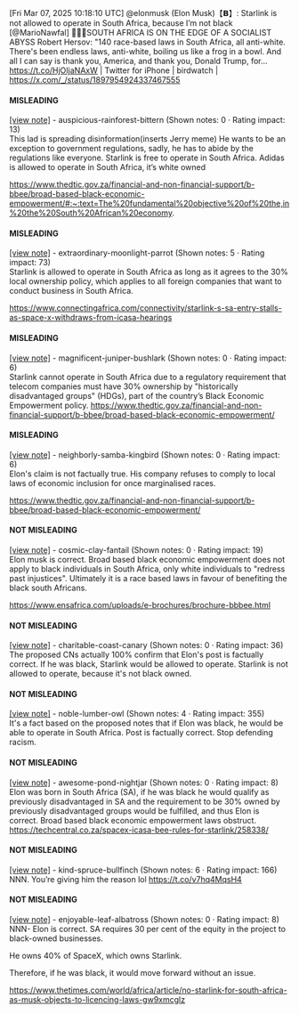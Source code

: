 [Fri Mar 07, 2025 10:18:10 UTC] @elonmusk (Elon Musk)【𝗕】: Starlink is not allowed to operate in South Africa, because I’m not black [@MarioNawfal] 🚨🇿🇦SOUTH AFRICA IS ON THE EDGE OF A SOCIALIST ABYSS Robert Hersov: "140 race-based laws in South Africa, all anti-white.  There's been endless laws, anti-white, boiling us like a frog in a bowl.  And all I can say is thank you, America, and thank you, Donald Trump, for… https://t.co/HjOIjaNAxW | Twitter for iPhone | birdwatch | https://x.com/_/status/1897954924337467555

#### MISLEADING

[[view note]](https://x.com/i/birdwatch/n/1898021918449471645) - auspicious-rainforest-bittern (Shown notes: 0 · Rating impact: 13)\
This lad is spreading disinformation(inserts Jerry meme) He wants to be an exception to government regulations, sadly, he has to abide by the regulations like everyone. Starlink is free to operate in South Africa. Adidas is allowed to operate in South Africa, it’s white owned

https://www.thedtic.gov.za/financial-and-non-financial-support/b-bbee/broad-based-black-economic-empowerment/#:~:text=The%20fundamental%20objective%20of%20the,in%20the%20South%20African%20economy.

#### MISLEADING

[[view note]](https://x.com/i/birdwatch/n/1897992745613955164) - extraordinary-moonlight-parrot (Shown notes: 5 · Rating impact: 73)\
Starlink is allowed to operate in South Africa as long as it agrees to the 30% local ownership policy, which applies to all foreign companies that want to conduct business in South Africa.

https://www.connectingafrica.com/connectivity/starlink-s-sa-entry-stalls-as-space-x-withdraws-from-icasa-hearings





#### MISLEADING

[[view note]](https://x.com/i/birdwatch/n/1897982390955290857) - magnificent-juniper-bushlark (Shown notes: 0 · Rating impact: 6)\
Starlink cannot operate in South Africa due to a regulatory requirement that telecom companies must have 30% ownership by "historically disadvantaged groups" (HDGs), part of the country’s Black Economic Empowerment policy.
 https://www.thedtic.gov.za/financial-and-non-financial-support/b-bbee/broad-based-black-economic-empowerment/

#### MISLEADING

[[view note]](https://x.com/i/birdwatch/n/1897970197899690245) - neighborly-samba-kingbird (Shown notes: 0 · Rating impact: 6)\
Elon's claim is not factually true. His company refuses to comply to local laws of economic inclusion for once marginalised races. 

https://www.thedtic.gov.za/financial-and-non-financial-support/b-bbee/broad-based-black-economic-empowerment/

#### NOT MISLEADING

[[view note]](https://x.com/i/birdwatch/n/1898066680598737343) - cosmic-clay-fantail (Shown notes: 0 · Rating impact: 19)\
Elon musk is correct. Broad based black economic empowerment does not apply to black individuals in South Africa, only white individuals to "redress past injustices". Ultimately it is a race based laws in favour of benefiting the black south Africans. 

https://www.ensafrica.com/uploads/e-brochures/brochure-bbbee.html

#### NOT MISLEADING

[[view note]](https://x.com/i/birdwatch/n/1898046204598173856) - charitable-coast-canary (Shown notes: 0 · Rating impact: 36)\
The proposed CNs actually 100% confirm that Elon's post is factually correct.
If he was black, Starlink would be allowed to operate.
Starlink is not allowed to operate, because it's not black owned.

#### NOT MISLEADING

[[view note]](https://x.com/i/birdwatch/n/1898031008500662761) - noble-lumber-owl (Shown notes: 4 · Rating impact: 355)\
It's a fact based on the proposed notes that if Elon was black, he would be able to operate in South Africa. Post is factually correct. Stop defending racism.

#### NOT MISLEADING

[[view note]](https://x.com/i/birdwatch/n/1898026382707638319) - awesome-pond-nightjar (Shown notes: 0 · Rating impact: 8)\
Elon was born in South Africa (SA), if he was black he would qualify as previously disadvantaged in SA and the requirement to be 30% owned by previously disadvantaged groups would be fulfilled, and thus Elon is correct. Broad based black economic empowerment laws obstruct. 
https://techcentral.co.za/spacex-icasa-bee-rules-for-starlink/258338/

#### NOT MISLEADING

[[view note]](https://x.com/i/birdwatch/n/1897985389752619379) - kind-spruce-bullfinch (Shown notes: 6 · Rating impact: 166)\
NNN. You’re giving him the reason lol
https://t.co/v7hq4MqsH4

#### NOT MISLEADING

[[view note]](https://x.com/i/birdwatch/n/1897973979710984522) - enjoyable-leaf-albatross (Shown notes: 0 · Rating impact: 8)\
NNN- Elon is correct. SA requires 30 per cent of the equity in the project to black-owned businesses.

He owns 40% of SpaceX, which owns Starlink.

Therefore, if he was black, it would move forward without an issue.

https://www.thetimes.com/world/africa/article/no-starlink-for-south-africa-as-musk-objects-to-licencing-laws-gw9xmcglz
